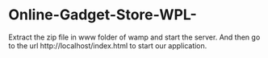 # Online-Gadget-Store-WPL-
Extract the zip file in www folder of wamp and start the server. And then go to the url http://localhost/index.html to start our application.
